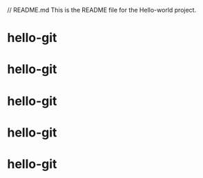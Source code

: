 
// README.md
This is the README file for the Hello-world project.
# hello-git
# hello-git
# hello-git
# hello-git
# hello-git
